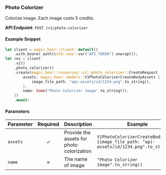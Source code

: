 
### Photo Colorizer <a name="create"></a>

Colorize image. Each image costs 5 credits.

**API Endpoint**: `POST /v1/photo-colorizer`

#### Example Snippet

```rust
let client = magic_hour::Client::default()
    .with_bearer_auth(&std::env::var("API_TOKEN").unwrap());
let res = client
    .v1()
    .photo_colorizer()
    .create(magic_hour::resources::v1::photo_colorizer::CreateRequest {
        assets: magic_hour::models::V1PhotoColorizerCreateBodyAssets {
            image_file_path: "api-assets/id/1234.png".to_string(),
        },
        name: Some("Photo Colorizer image".to_string()),
    })
    .await;
```

#### Parameters

| Parameter | Required | Description | Example |
|-----------|:--------:|-------------|--------|
| `assets` | ✓ | Provide the assets for photo colorization | `V1PhotoColorizerCreateBodyAssets {image_file_path: "api-assets/id/1234.png".to_string()}` |
| `name` | ✗ | The name of image | `"Photo Colorizer image".to_string()` |

